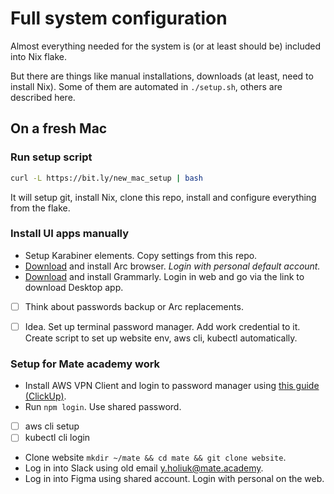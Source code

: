 # Full system configuration
Almost everything needed for the system is (or at least should be)
included into Nix flake.

But there are things like manual installations, downloads (at least, need to install Nix).
Some of them are automated in `./setup.sh`, others are described here.

## On a fresh Mac
### Run setup script
```bash
curl -L https://bit.ly/new_mac_setup | bash
```
It will setup git, install Nix, clone this repo, install and configure everything from the flake.

### Install UI apps manually
- Setup Karabiner elements. Copy settings from this repo.
- [Download](https://arc.net/download) and install Arc browser. *Login with personal default account.*
- [Download](https://app.grammarly.com/apps) and install Grammarly. Login in web and go via the link to download Desktop app.
- [ ] Think about passwords backup or Arc replacements.
- [ ] Idea. Set up terminal password manager. Add work credential to it. Create script to set up website env, aws cli, kubectl automatically.


### Setup for Mate academy work
- Install AWS VPN Client and login to password manager using [this guide (ClickUp)](https://app.clickup.com/24383048/v/dc/q83j8-12520/q83j8-335907).
- Run `npm login`. Use shared password.
- [ ] aws cli setup
- [ ] kubectl cli login
- Clone website `mkdir ~/mate && cd mate && git clone website`.
- Log in into Slack using old email y.holiuk@mate.academy.
- Log in into Figma using shared account. Login with personal on the web.